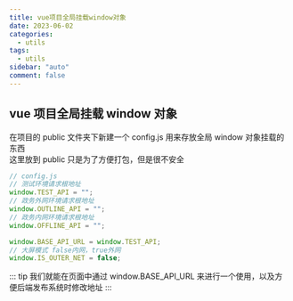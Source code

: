 ```yaml
---
title: vue项目全局挂载window对象
date: 2023-06-02
categories:
  - utils
tags:
  - utils
sidebar: "auto"
comment: false
---
```


## vue 项目全局挂载 window 对象

在项目的 public 文件夹下新建一个 config.js 用来存放全局 window 对象挂载的东西<br />
这里放到 public 只是为了方便打包，但是很不安全

```js
// config.js
// 测试环境请求根地址
window.TEST_API = "";
// 政务外网环境请求根地址
window.OUTLINE_API = "";
// 政务内网环境请求根地址
window.OFFLINE_API = "";

window.BASE_API_URL = window.TEST_API;
// 大屏模式 false内网，true外网
window.IS_OUTER_NET = false;
```

::: tip
我们就能在页面中通过 window.BASE_API_URL 来进行一个使用，以及方便后端发布系统时修改地址
:::
